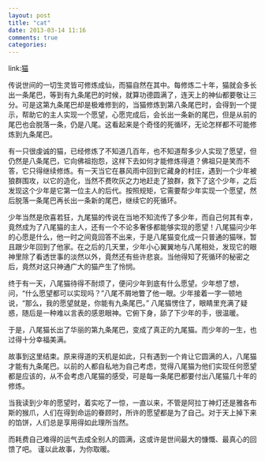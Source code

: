 ```yaml
---
layout: post
title: "cat"
date: 2013-03-14 11:16
comments: true
categories: 
---
```


link:[猫](http://www.zhihu.com/question/20843234)

传说世间的一切生灵皆可修炼成仙，而猫自然在其中。每修炼二十年，猫就会多长出一条尾巴，等到有九条尾巴的时候，就算功德圆满了，连天上的神仙都要敬让三分。可是这第九条尾巴却是极难修到的，当猫修炼到第八条尾巴时，会得到一个提示，帮助它的主人实现一个愿望，心愿完成后，会长出一条新的尾巴，但是从前的尾巴也会脱落一条，仍是八尾。这看起来是个奇怪的死循环，无论怎样都不可能修炼到九条尾巴。

有一只很虔诚的猫，已经修炼了不知道几百年，也不知道帮多少人实现了愿望，但仍然是八条尾巴，它向佛祖抱怨，这样下去如何才能修炼得道？佛祖只是笑而不答，它只得继续修炼。有一天当它在暴风雨中回到它藏身的村庄，遇到一个少年被狼群围攻，以它的造化，当然不费吹灰之力地赶走了狼群，救下了这个少年，之后发现这个少年是它第一位主人的后代。按照规矩，它需要帮少年实现一个愿望，然后脱落一条尾巴再长出一条新的尾巴，继续它的死循环。

少年当然是欣喜若狂，九尾猫的传说在当地不知流传了多少年，而自己何其有幸，竟然成为了八尾猫的主人，还有一个不论多奢侈都能够实现的愿望！八尾猫问少年的心愿是什么，他一时之间竟回答不出来，于是八尾猫变化成一只普通的猫咪，暂且跟少年回到了他家。在之后的几天里，少年小心翼翼地与八尾相处，发现它的眼神里除了看透世事的淡然以外，竟然还有些许悲哀。当他得知了死循环的秘密之后，竟然对这只神通广大的猫产生了怜悯。

终于有一天，八尾猫待得不耐烦了，便问少年到底有什么愿望。少年想了想，问，“什么愿望都可以实现吗？”八尾不屑地瞥了他一眼。少年接着一字一顿地说，“那么，我的愿望就是，你能有九条尾巴。”
八尾猫愣住了，眼睛里充满了疑惑，随后是一种难以言表的感恩眼神。它俯下身，舔了下少年的手，很温暖。

于是，八尾猫长出了华丽的第九条尾巴，变成了真正的九尾猫。而少年的一生，也过得十分幸福美满。

故事到这里结束。原来得道的天机是如此，只有遇到一个肯让它圆满的人，八尾猫才能有九条尾巴。以前的人都自私地为自己考虑，觉得八尾猫为他们实现任何愿望都是应该的，从不会考虑八尾猫的感受，可是每一条尾巴都要付出八尾猫几十年的修炼。

当我读到少年的愿望时，着实吃了一惊，一直以来，不管是阿拉丁神灯还是雅各布斯的猴爪，人们在得到命运的眷顾时，所许的愿望都是为了自己。对于天上掉下来的馅饼，人们总是享用得如此理所当然。

而耗费自己难得的运气去成全别人的圆满，这或许是世间最大的慷慨、最真心的回馈了吧。
谨以此故事，为你取暖。
